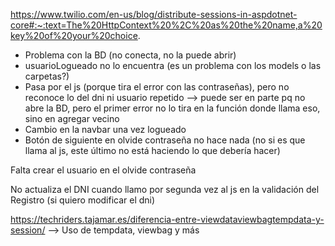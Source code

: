 https://www.twilio.com/en-us/blog/distribute-sessions-in-aspdotnet-core#:~:text=The%20HttpContext%20%2C%20as%20the%20name,a%20key%20of%20your%20choice. 



- Problema con la BD (no conecta, no la puede abrir)
- usuarioLogueado no lo encuentra (es un problema con los models o las carpetas?)
- Pasa por el js (porque tira el error con las contraseñas), pero no reconoce lo del dni ni usuario repetido --> puede ser en parte pq no abre la BD, pero el primer error no lo tira en la función donde llama eso, sino en agregar vecino
- Cambio en la navbar una vez logueado
- Botón de siguiente en olvide contraseña no hace nada (no si es que llama al js, este último no está haciendo lo que debería hacer)

Falta crear el usuario en el olvide contraseña 

No actualiza el DNI cuando llamo por segunda vez al js en la validación del Registro (si quiero modificar el dni)

https://techriders.tajamar.es/diferencia-entre-viewdataviewbagtempdata-y-session/ --> Uso de tempdata, viewbag y más